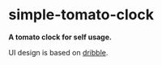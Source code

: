 # simple-tomato-clock

**A tomato clock for self usage.**

UI design is based on [dribble]( https://dribbble.com/shots/3905149-Timer-App-Prototype).